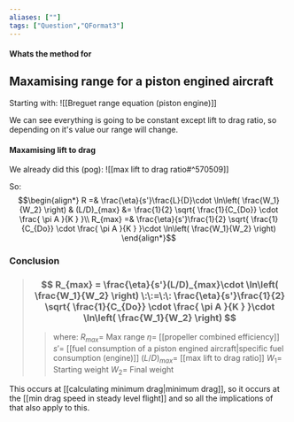 ```yaml
---
aliases: [""]
tags: ["Question","QFormat3"]
---
```


#### Whats the method for
## Maxamising range for a piston engined aircraft
Starting with:
![[Breguet range equation (piston engine)]]

We can see everything is going to be constant except lift to drag ratio, so depending on it's value our range will change.

#### Maxamising lift to drag
We already did this (pog): 
![[max lift to drag ratio#^570509]]

So:
$$\begin{align*}
   R =& \frac{\eta}{s'}\frac{L}{D}\cdot \ln\left( \frac{W_1}{W_2} \right)  & (L/D)_{max} &= \frac{1}{2} \sqrt{  \frac{1}{C_{Do}} \cdot \frac{ \pi A }{K }  }\\
R_{max} =& \frac{\eta}{s'}\frac{1}{2} \sqrt{  \frac{1}{C_{Do}} \cdot \frac{ \pi A }{K }  }\cdot \ln\left( \frac{W_1}{W_2} \right)
\end{align*}$$

### Conclusion
> ### $$ R_{max} = \frac{\eta}{s'}(L/D)_{max}\cdot \ln\left( \frac{W_1}{W_2} \right) \:\:=\:\: \frac{\eta}{s'}\frac{1}{2} \sqrt{  \frac{1}{C_{Do}} \cdot \frac{ \pi A }{K }  }\cdot \ln\left( \frac{W_1}{W_2} \right) $$ 
>> where:
>> $R_{max} =$ Max range
>> $\eta=$ [[propeller combined efficiency]]
>> $s'=$ [[fuel consumption of a piston engined aircraft|specific fuel consumption (engine)]]
>> $(L/D)_{max}=$ [[max lift to drag ratio]]
>> $W_1=$ Starting weight
>> $W_2=$ Final weight 

This occurs at [[calculating minimum drag|minimum drag]], so it occurs at the [[min drag speed in steady level flight]] and so all the implications of that also apply to this.
